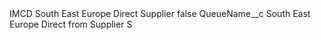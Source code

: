 <?xml version="1.0" encoding="UTF-8"?>
<CustomMetadata xmlns="http://soap.sforce.com/2006/04/metadata" xmlns:xsi="http://www.w3.org/2001/XMLSchema-instance" xmlns:xsd="http://www.w3.org/2001/XMLSchema">
    <label>IMCD South East Europe Direct Supplier</label>
    <protected>false</protected>
    <values>
        <field>QueueName__c</field>
        <value xsi:type="xsd:string">South East Europe Direct from Supplier S</value>
    </values>
</CustomMetadata>
